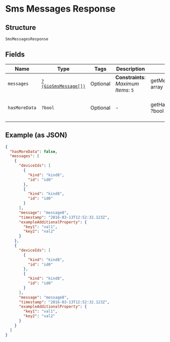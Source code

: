 
# Sms Messages Response

## Structure

`SmsMessagesResponse`

## Fields

| Name | Type | Tags | Description | Getter | Setter |
|  --- | --- | --- | --- | --- | --- |
| `messages` | [`?(GioSmsMessage[])`](../../doc/models/gio-sms-message.md) | Optional | **Constraints**: *Maximum Items*: `5` | getMessages(): ?array | setMessages(?array messages): void |
| `hasMoreData` | `?bool` | Optional | - | getHasMoreData(): ?bool | setHasMoreData(?bool hasMoreData): void |

## Example (as JSON)

```json
{
  "hasMoreData": false,
  "messages": [
    {
      "deviceIds": [
        {
          "kind": "kind8",
          "id": "id0"
        },
        {
          "kind": "kind8",
          "id": "id0"
        }
      ],
      "message": "message8",
      "timestamp": "2016-03-13T12:52:32.123Z",
      "exampleAdditionalProperty": {
        "key1": "val1",
        "key2": "val2"
      }
    },
    {
      "deviceIds": [
        {
          "kind": "kind8",
          "id": "id0"
        },
        {
          "kind": "kind8",
          "id": "id0"
        }
      ],
      "message": "message8",
      "timestamp": "2016-03-13T12:52:32.123Z",
      "exampleAdditionalProperty": {
        "key1": "val1",
        "key2": "val2"
      }
    }
  ]
}
```

